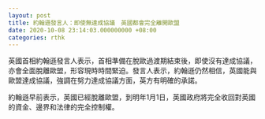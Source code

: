```yaml
---
layout: post
title: 約翰遜發言人：即使無達成協議　英國都會完全離開歐盟
date: 2020-10-08 23:14:03.000000000 +08:00
categories: rthk
---
```


英國首相約翰遜發言人表示，首相準備在脫歐過渡期結束後，即使沒有達成協議，亦會全面脫離歐盟，形容現時時間緊迫。發言人表示，約翰遜仍然相信，英國能與歐盟達成協議，強調在努力達成協議方面，英方有明確的承諾。

約翰遜早前表示，英國已經脫離歐盟，到明年1月1日，英國政府將完全收回對英國的資金、邊界和法律的完全控制權。
 

